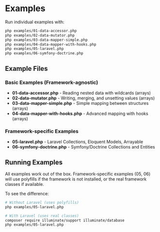 # Examples

Run individual examples with:

```bash
php examples/01-data-accessor.php
php examples/02-data-mutator.php
php examples/03-data-mapper-simple.php
php examples/04-data-mapper-with-hooks.php
php examples/05-laravel.php
php examples/06-symfony-doctrine.php
```

## Example Files

### Basic Examples (Framework-agnostic)
- **01-data-accessor.php** - Reading nested data with wildcards (arrays)
- **02-data-mutator.php** - Writing, merging, and unsetting values (arrays)
- **03-data-mapper-simple.php** - Simple mapping between structures (arrays)
- **04-data-mapper-with-hooks.php** - Advanced mapping with hooks (arrays)

### Framework-specific Examples
- **05-laravel.php** - Laravel Collections, Eloquent Models, Arrayable
- **06-symfony-doctrine.php** - Symfony/Doctrine Collections and Entities

## Running Examples

All examples work out of the box. Framework-specific examples (05, 06) will use polyfills if the framework is not installed, or the real framework classes if available.

To see the difference:

```bash
# Without Laravel (uses polyfills)
php examples/05-laravel.php

# With Laravel (uses real classes)
composer require illuminate/support illuminate/database
php examples/05-laravel.php
```
